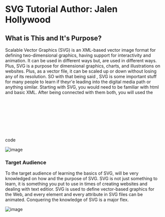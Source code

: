 <!DOCTYPE html>
<html>

<head>
 <title>SVG Tutorial</title>
</head>



<body>
<h1>
SVG Tutorial     Author: Jalen Hollywood
<div id="introduction">
</h1>

<h2>
What is This and It's Purpose?
</h2>
<p>
Scalable Vector Graphics (SVG) is an XML-based vector image format for defining two-dimensional graphics, having support for interactivity and animation. It can be used in different ways but, are used in different ways. Plus, SVG is a purpose for dimensional graphics, charts, and illustrations on websites. Plus, as a vector file, it can be scaled up or down without losing any of its resolution. SO with that being said , SVG is some important stuff for many people to learn if theyr'e leading into the digital media path or anything similar. Starting with SVG, you would need to be familiar with html and basic XML. After being connected with them both, you will used the code <svg> to add width and height of things. The most common things the code is used for is to create shapes and the color of them. Other than that, images can be brought up but these are just the basic 101 of SVG.
</p>

 ![image](https://user-images.githubusercontent.com/116247515/206320107-6dcdfddc-9c04-428f-a90d-56f4c7f5a4a8.png)

<h3>
Target Audience
</h3>
<p>
To the target audience of learning the basics of SVG, will be very knowledged on how and the purpose of SVG. SVG is not just something to learn, it is something you put to use in times of creating websites and dealing with text editior. SVG is used to define vector-based graphics for the Web, and every element and every attribute in SVG files can be animated. Conquering the knowledge of SVG is a major flex.

 ![image](https://user-images.githubusercontent.com/116247515/206322167-a5037d42-3bcf-4380-9edd-d5b781a7479e.png)

</body>
</html>

